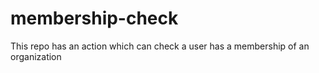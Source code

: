 # membership-check
This repo has an action which can check a user has a membership of an organization
